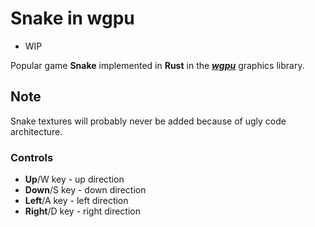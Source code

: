# Snake in wgpu

* WIP

Popular game **Snake** implemented in **Rust** in the **_[wgpu](https://github.com/gfx-rs/wgpu)_** graphics library.

## Note

Snake textures will probably never be added because of ugly code architecture.

### Controls

* **Up**/W key - up direction
* **Down**/S key - down direction
* **Left**/A key - left direction
* **Right**/D key - right direction
